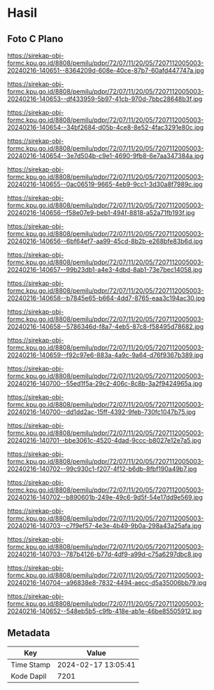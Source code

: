 # Hasil

## Foto C Plano

https://sirekap-obj-formc.kpu.go.id/8808/pemilu/pdpr/72/07/11/20/05/7207112005003-20240216-140651--8364209d-608e-40ce-87b7-60afd447747a.jpg

https://sirekap-obj-formc.kpu.go.id/8808/pemilu/pdpr/72/07/11/20/05/7207112005003-20240216-140653--df433959-5b97-41cb-970d-7bbc28648b3f.jpg

https://sirekap-obj-formc.kpu.go.id/8808/pemilu/pdpr/72/07/11/20/05/7207112005003-20240216-140654--34bf2684-d05b-4ce8-8e52-4fac3291e80c.jpg

https://sirekap-obj-formc.kpu.go.id/8808/pemilu/pdpr/72/07/11/20/05/7207112005003-20240216-140654--3e7d504b-c9e1-4690-9fb8-6e7aa347384a.jpg

https://sirekap-obj-formc.kpu.go.id/8808/pemilu/pdpr/72/07/11/20/05/7207112005003-20240216-140655--0ac06519-9665-4eb9-9cc1-3d30a8f7989c.jpg

https://sirekap-obj-formc.kpu.go.id/8808/pemilu/pdpr/72/07/11/20/05/7207112005003-20240216-140656--f58e07e9-beb1-494f-8818-a52a71fb193f.jpg

https://sirekap-obj-formc.kpu.go.id/8808/pemilu/pdpr/72/07/11/20/05/7207112005003-20240216-140656--6bf64ef7-aa99-45cd-8b2b-e268bfe83b6d.jpg

https://sirekap-obj-formc.kpu.go.id/8808/pemilu/pdpr/72/07/11/20/05/7207112005003-20240216-140657--99b23db1-a4e3-4dbd-8ab1-73e7bec14058.jpg

https://sirekap-obj-formc.kpu.go.id/8808/pemilu/pdpr/72/07/11/20/05/7207112005003-20240216-140658--b7845e65-b664-4dd7-8765-eaa3c194ac30.jpg

https://sirekap-obj-formc.kpu.go.id/8808/pemilu/pdpr/72/07/11/20/05/7207112005003-20240216-140658--5786346d-f8a7-4eb5-87c8-f58495d78682.jpg

https://sirekap-obj-formc.kpu.go.id/8808/pemilu/pdpr/72/07/11/20/05/7207112005003-20240216-140659--f92c97e6-883a-4a9c-9a64-d76f9367b389.jpg

https://sirekap-obj-formc.kpu.go.id/8808/pemilu/pdpr/72/07/11/20/05/7207112005003-20240216-140700--55ed1f5a-29c2-406c-8c8b-3a2f9424965a.jpg

https://sirekap-obj-formc.kpu.go.id/8808/pemilu/pdpr/72/07/11/20/05/7207112005003-20240216-140700--dd1dd2ac-15ff-4392-9feb-730fc1047b75.jpg

https://sirekap-obj-formc.kpu.go.id/8808/pemilu/pdpr/72/07/11/20/05/7207112005003-20240216-140701--bbe3061c-4520-4dad-9ccc-b8027e12e7a5.jpg

https://sirekap-obj-formc.kpu.go.id/8808/pemilu/pdpr/72/07/11/20/05/7207112005003-20240216-140702--99c930c1-f207-4f12-b6db-8fbf190a49b7.jpg

https://sirekap-obj-formc.kpu.go.id/8808/pemilu/pdpr/72/07/11/20/05/7207112005003-20240216-140702--b890601b-249e-49c6-9d5f-54e17dd9e569.jpg

https://sirekap-obj-formc.kpu.go.id/8808/pemilu/pdpr/72/07/11/20/05/7207112005003-20240216-140703--c7f9ef57-4e3e-4b49-9b0a-298a43a25afa.jpg

https://sirekap-obj-formc.kpu.go.id/8808/pemilu/pdpr/72/07/11/20/05/7207112005003-20240216-140703--787b4126-b77d-4df9-a99d-c75a6297dbc8.jpg

https://sirekap-obj-formc.kpu.go.id/8808/pemilu/pdpr/72/07/11/20/05/7207112005003-20240216-140704--a96838e8-7832-4494-aecc-d5a35006bb79.jpg

https://sirekap-obj-formc.kpu.go.id/8808/pemilu/pdpr/72/07/11/20/05/7207112005003-20240216-140652--548eb5b5-c9fb-418e-ab1e-46be85505912.jpg


## Metadata

| Key        | Value               |
| ---------- | ------------------- |
| Time Stamp | 2024-02-17 13:05:41 |
| Kode Dapil | 7201                |




